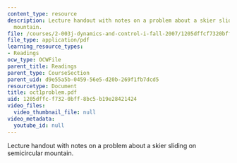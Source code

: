 ```yaml
---
content_type: resource
description: Lecture handout with notes on a problem about a skier sliding on semicircular
  mountain.
file: /courses/2-003j-dynamics-and-control-i-fall-2007/1205dffcf7320bff8bc5b19e28421424_oct1problem.pdf
file_type: application/pdf
learning_resource_types:
- Readings
ocw_type: OCWFile
parent_title: Readings
parent_type: CourseSection
parent_uid: d9e55a5b-0459-56e5-d20b-269f1fb7dcd5
resourcetype: Document
title: oct1problem.pdf
uid: 1205dffc-f732-0bff-8bc5-b19e28421424
video_files:
  video_thumbnail_file: null
video_metadata:
  youtube_id: null
---
```

Lecture handout with notes on a problem about a skier sliding on semicircular mountain.

